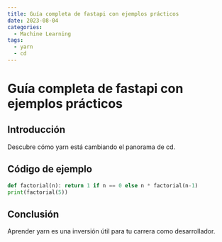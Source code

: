 ```yaml
---
title: Guía completa de fastapi con ejemplos prácticos
date: 2023-08-04
categories:
  - Machine Learning
tags:
  - yarn
  - cd
---
```


# Guía completa de fastapi con ejemplos prácticos

## Introducción

Descubre cómo yarn está cambiando el panorama de cd.

## Código de ejemplo

```python
def factorial(n): return 1 if n == 0 else n * factorial(n-1)
print(factorial(5))
```

## Conclusión

Aprender yarn es una inversión útil para tu carrera como desarrollador.